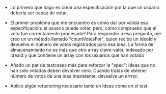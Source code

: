 - Lo primero que hago es crear una especificación por la que un usuario debería ser capaz de votar.

- El primer problema que me encuentro es cómo dar por válida esa especificación: el usuario puede votar, pero, cómo compruebo que el voto fue correctamente procesado?
Para responder a esa pregunta, me creo un un método llamado "countVotesFor", quien recibe un ideaId y devuelve el número de votos registrados para esa idea.
La forma de almacenamiento no es más que otro array clave-valor, indexado por IdeaId y que contiene un array con los usuarios que han votado

- Añado un par de testcases más para reforzar la "spec": ideas que no han sido votadas deben devolver cero. Cuando tratas de obtener número de votos de una idea inexistente, devuelve un errror.

- Aplico algún refactoring necesario tanto en Ideas como en el test.
